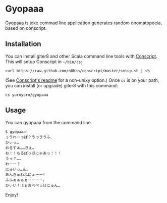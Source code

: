 Gyopaaa
============

Gyopaaa is joke commad line application generates random onomatopoeia, based on conscript.

Installation
------------

You can install giter8 and other Scala command line tools with
[Conscript][cs]. This will setup Conscript in `~/bin/cs`:

    curl https://raw.github.com/n8han/conscript/master/setup.sh | sh

(See [Conscript's readme][cs] for a non-unixy option.) Once `cs` is
on your path, you can install (or upgrade) giter8 with this command:

    cs yuroyoro/gyopaaa

[cs]: https://github.com/n8han/conscript#readme

Usage
-----

You can gyopaaa from the command line.

    $ gyopaaa
    ぅうわーっぱ？うっううふ、
    ひぃっ…
    おるすぁ……きぇ…
    お！！もるぽっほにゃあっ！！！
    うっ？……
    わーー？
    にゅいっ…ん。
    あんきゅわふにょーー!
    ふふぁぁぁぁーーーー。
    ひぃい！ほぉおぺぺっほにゅん…

Enjoy!
